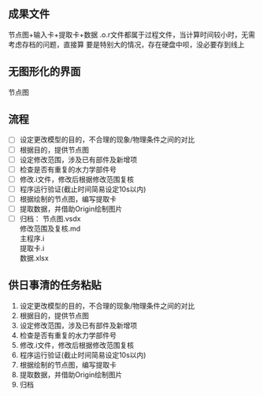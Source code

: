 ## 成果文件
节点图+输入卡+提取卡+数据
.o.r文件都属于过程文件，当计算时间较小时，无需考虑存档的问题，直接算
要是特别大的情况，存在硬盘中呗，没必要存到线上
## 无图形化的界面
节点图

## 流程
- [ ] 设定更改模型的目的，不合理的现象/物理条件之间的对比
- [ ] 根据目的，提供节点图
- [ ] 设定修改范围，涉及已有部件及新增项
- [ ] 检查是否有重复的水力学部件号
- [ ] 修改.i文件，修改后根据修改范围复核
- [ ] 程序运行验证(截止时间简易设定10s以内)
- [ ] 根据绘制的节点图，编写提取卡
- [ ] 提取数据，并借助Origin绘制图片
- [ ] 归档：
    节点图.vsdx<br>修改范围及复核.md<br>主程序.i<br>提取卡.i<br>数据.xlsx

## 供日事清的任务粘贴
1. 设定更改模型的目的，不合理的现象/物理条件之间的对比
2. 根据目的，提供节点图
3. 设定修改范围，涉及已有部件及新增项
4. 检查是否有重复的水力学部件号
5. 修改.i文件，修改后根据修改范围复核
6. 程序运行验证(截止时间简易设定10s以内)
7. 根据绘制的节点图，编写提取卡
8. 提取数据，并借助Origin绘制图片
9. 归档